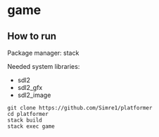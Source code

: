 # game

## How to run

Package manager: stack

Needed system libraries:
- sdl2
- sdl2_gfx
- sdl2_image

```base
git clone https://github.com/Simre1/platformer
cd platformer
stack build
stack exec game
```